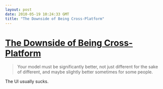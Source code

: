 ```yaml
---
layout: post
date: 2010-05-19 10:24:33 GMT
title: "The Downside of Being Cross-Platform"
---
```

# [The Downside of Being Cross-Platform](http://designdare.com/-steam-is-a-port)

> Your model must be significantly better, not just different for the sake of different, and maybe slightly better sometimes for some people.

The UI usually sucks.